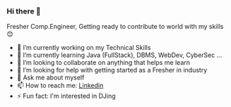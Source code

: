 ### Hi there 👋


Fresher Comp.Engineer, Getting ready to contribute to world with my skills 😊 

- 🔭 I’m currently working on my Technical Skills
- 🌱 I’m currently learning Java (FullStack), DBMS, WebDev, CyberSec ... 
- 👯 I’m looking to collaborate on anything that helps me learn 
- 🤔 I’m looking for help with getting started as a Fresher in industry 
- 💬 Ask me about myself
- 📫 How to reach me: [Linkedin](LinkedInhttps://www.linkedin.com/in/aniruddhagaikwad/)
- ⚡ Fun fact: I'm interested in DJing 

